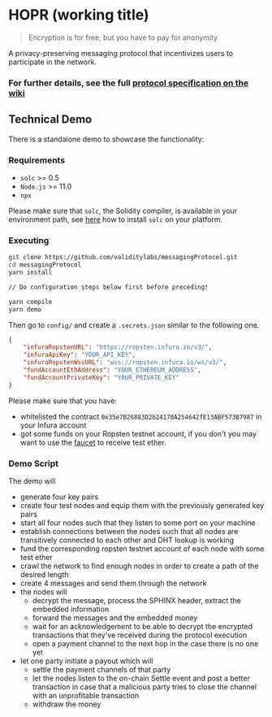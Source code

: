 # HOPR (working title)

> Encryption is for free, but you have to pay for anonymity

A privacy-preserving messaging protocol that incentivizes users to participate in the network.

### For further details, see the full [protocol specification on the wiki](../../wiki)

## Technical Demo
There is a standalone demo to showcase the functionality:

### Requirements
- `solc` >= 0.5
- `Node.js` >= 11.0
- `npx` 

Please make sure that `solc`, the Solidity compiler, is available in your environment path, see [here](https://solidity.readthedocs.io/en/latest/installing-solidity.html#binary-packages) how to install `solc` on your platform.

### Executing
```sh
git clone https://github.com/validitylabs/messagingProtocol.git
cd messagingProtocol
yarn install

// Do configuration steps below first before preceding! 

yarn compile
yarn demo
```

Then go to `config/` and create a `.secrets.json` similar to the following one.

```json
{
    "infuraRopstenURL": "https://ropsten.infura.io/v3/",
    "infuraApiKey": "YOUR_API_KEY",
    "infuraRopstenWssURL": "wss://ropsten.infura.io/ws/v3/",
    "fundAccountEthAddress": "YOUR_ETHEREUM_ADDRESS",
    "fundAccountPrivateKey": "YOUR_PRIVATE_KEY"
}
```

Please make sure that you have:
- whitelisted the contract `0x35e7B26883D2b24170A254642fE13ABF573B7987` in your Infura account
- got some funds on your Ropsten testnet account, if you don't you may want to use the [faucet](https://faucet.ropsten.be/) to receive test ether.

### Demo Script
The demo will
- generate four key pairs
- create four test nodes and equip them with the previously generated key pairs
- start all four nodes such that they listen to some port on your machine
- establish connections between the nodes such that all nodes are transitively connected to each other and DHT lookup is working
- fund the corresponding ropsten testnet account of each node with some test ether
- crawl the network to find enough nodes in order to create a path of the desired length
- create 4 messages and send them through the network
- the nodes will 
    - decrypt the message, process the SPHINX header, extract the embedded information
    - forward the messages and the embedded money
    - wait for an acknowledgement to be able to decrypt the encrypted transactions that they've received during the protocol execution
    - open a payment channel to the next hop in the case there is no one yet
- let one party initiate a payout which will
    - settle the payment channels of that party
    - let the nodes listen to the on-chain Settle event and post a better transaction in case that a malicious party tries to close the channel with an unprofitable transaction
    - withdraw the money
